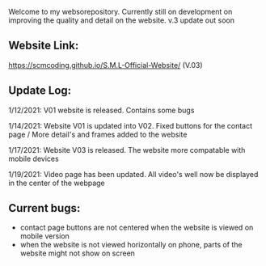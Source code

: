 Welcome to my websorepository. Currently still on development on improving the quality and detail on the website. v.3 update out soon

Website Link:
------------------------------------------------------------------------------------------------------------------------------------------------------------------------------
https://scmcoding.github.io/S.M.L-Official-Website/ (V.03)




Update Log:
------------------------------------------------------------------------------------------------------------------------------------------------------------------------------

1/12/2021: V01 website is released. Contains some bugs

1/14/2021: Website V01 is updated into V02. Fixed buttons for the contact page / More detail's and frames added to the website

1/17/2021: Website V03 is released. The website more compatable with mobile devices

1/19/2021: Video page has been updated. All video's well now be displayed in the center of the webpage




Current bugs:
------------------------------------------------------------------------------------------------------------------------------------------------------------------------------

* contact page buttons are not centered when the website is viewed on mobile version
* when the website is not viewed horizontally on phone, parts of the website might not show on screen

